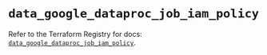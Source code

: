 # `data_google_dataproc_job_iam_policy`

Refer to the Terraform Registry for docs: [`data_google_dataproc_job_iam_policy`](https://registry.terraform.io/providers/hashicorp/google-beta/6.29.0/docs/data-sources/google_dataproc_job_iam_policy).
